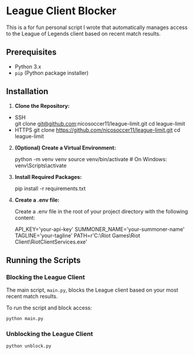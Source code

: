 # League Client Blocker

This is a for fun personal script I wrote that automatically manages access to the League of Legends client based on recent match results.

## Prerequisites

- Python 3.x
- `pip` (Python package installer)

## Installation

1. **Clone the Repository:**

- SSH    
    git clone git@github.com:nicosoccer11/league-limit.git
    cd league-limit
- HTTPS
    git clone https://github.com/nicosoccer11/league-limit.git
    cd league-limit

2. **(Optional) Create a Virtual Environment:**

    python -m venv venv
    source venv/bin/activate  # On Windows: venv\Scripts\activate

3. **Install Required Packages:**

    pip install -r requirements.txt

4. **Create a .env file:**

    Create a .env file in the root of your project directory with the following content:

    API_KEY='your-api-key'
    SUMMONER_NAME='your-summoner-name'
    TAGLINE='your-tagline'
    PATH=r'C:\Riot Games\Riot Client\RiotClientServices.exe'

## Running the Scripts

### Blocking the League Client

The main script, `main.py`, blocks the League client based on your most recent match results.

To run the script and block access:

```sh
python main.py
```

### Unblocking the League Client

```sh
python unblock.py
```